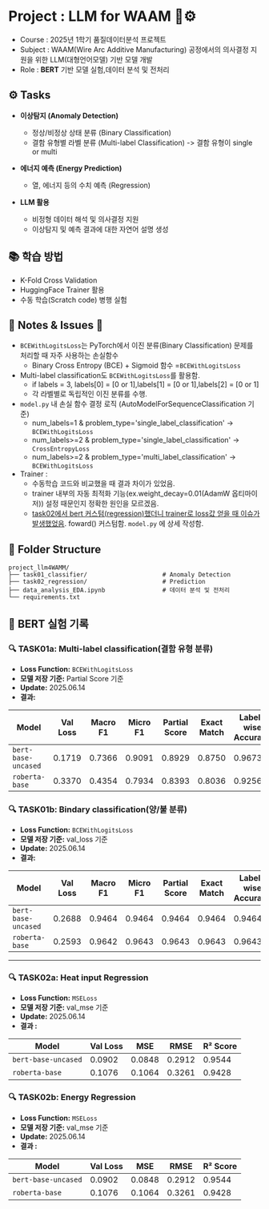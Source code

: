 # Project : LLM for WAAM 🤖⚙️

- Course : 2025년 1학기 품질데이터분석 프로젝트  
- Subject : WAAM(Wire Arc Additive Manufacturing) 공정에서의 의사결정 지원을 위한 LLM(대형언어모델) 기반 모델 개발  
- Role : **BERT** 기반 모델 실험,데이터 분석 및 전처리

## ⚙️ Tasks

- **이상탐지 (Anomaly Detection)**  
  - 정상/비정상 상태 분류 (Binary Classification)  
  - 결함 유형별 라벨 분류 (Multi-label Classification) -> 결함 유형이 single or multi  

- **에너지 예측 (Energy Prediction)**  
  - 열, 에너지 등의 수치 예측 (Regression)  

- **LLM 활용**  
  - 비정형 데이터 해석 및 의사결정 지원  
  - 이상탐지 및 예측 결과에 대한 자연어 설명 생성  


## 📚 학습 방법
- K-Fold Cross Validation  
- HuggingFace Trainer 활용 
- 수동 학습(Scratch code) 병행 실험

## 📌 Notes & Issues 🧷
- `BCEWithLogitsLoss`는 PyTorch에서 이진 분류(Binary Classification) 문제를 처리할 때 자주 사용하는 손실함수    
    - Binary Cross Entropy (BCE) + Sigmoid 함수 =`BCEWithLogitsLoss`
- Multi-label classification도 `BCEWithLogitsLoss`를 활용함.     
    - if labels = 3, labels[0] = [0 or 1],labels[1] = [0 or 1],labels[2] = [0 or 1]   
    - 각 라벨별로 독립적인 이진 분류를 수행.
- `model.py` 내 손실 함수 결정 로직 (AutoModelForSequenceClassification 기준)
    - num_labels=1 & problem_type='single_label_classification' → `BCEWithLogitsLoss`   
    - num_labels>=2 & problem_type='single_label_classification' → `CrossEntropyLoss`    
    - num_labels>=2 & problem_type='multi_label_classification' → `BCEWithLogitsLoss`
- Trainer :
    - 수동학습 코드와 비교했을 때 결과 차이가 있었음.
    - trainer 내부의 자동 최적화 기능(ex.weight_decay=0.01(AdamW 옵티마이저)) 설정 때문인지 정확한 원인을 모르겠음.
    - [task02에서 bert 커스텀(regression)했더니 trainer로 loss값 얻을 때 이슈가 발생했었음](https://discuss.huggingface.co/t/implementing-a-trainer-with-custom-loss-produces-key-error/38171). foward() 커스텀함. `model.py` 에 상세 작성함.


## 📁 Folder Structure
```
project_llm4WAMM/
├── task01_classifier/                     # Anomaly Detection
├── task02_regression/                     # Prediction
├── data_analysis_EDA.ipynb                # 데이터 분석 및 전처리    
└── requirements.txt    
```
   
## 🧪 BERT 실험 기록

### 🔍 TASK01a: Multi-label classification(결함 유형 분류)  
- **Loss Function:** `BCEWithLogitsLoss` 
- **모델 저장 기준:** Partial Score 기준    
- **Update:** 2025.06.14   
- **결과:**   

| Model               | Val Loss | Macro F1 | Micro F1 | Partial Score | Exact Match | Label-wise Accuracy |
| ------------------- | -------- | -------- | -------- | ------------- | ----------- | ------------------- |
| `bert-base-uncased` | 0.1719   | 0.7366   | 0.9091   | 0.8929        | 0.8750      | 0.9673              |
| `roberta-base`      | 0.3370   | 0.4354   | 0.7934   | 0.8393        | 0.8036      | 0.9256              |


### 🔍 TASK01b: Bindary classification(양/불 분류)
- **Loss Function:** `BCEWithLogitsLoss`    
- **모델 저장 기준:** val_loss 기준
- **Update:** 2025.06.14  
- **결과:**   

| Model               | Val Loss | Macro F1 | Micro F1 | Partial Score | Exact Match | Label-wise Accuracy |
| ------------------- | -------- | -------- | -------- | ------------- | ----------- | ------------------- |
| `bert-base-uncased` | 0.2688   | 0.9464   | 0.9464   | 0.9464        | 0.9464      | 0.9464              |
| `roberta-base`      | 0.2593   | 0.9642   | 0.9643   | 0.9643        | 0.9643      | 0.9643              |


--- 
### 🔍 TASK02a: Heat input Regression
- **Loss Function:** `MSELoss`  
- **모델 저장 기준:** val_mse 기준
- **Update:** 2025.06.14  
- **결과 :**   

| Model              | Val Loss | MSE     | RMSE    | R² Score |
|--------------------|----------|---------|---------|----------|
| `bert-base-uncased`| 0.0902   | 0.0848  | 0.2912  | 0.9544   |
| `roberta-base`     | 0.1076   | 0.1064  | 0.3261  | 0.9428   |

### 🔍 TASK02b: Energy Regression
- **Loss Function:** `MSELoss`  
- **모델 저장 기준:** val_mse 기준
- **Update:** 2025.06.14  
- **결과 :**   

| Model              | Val Loss | MSE     | RMSE    | R² Score |
|--------------------|----------|---------|---------|----------|
| `bert-base-uncased`| 0.0902   | 0.0848  | 0.2912  | 0.9544   |
| `roberta-base`     | 0.1076   | 0.1064  | 0.3261  | 0.9428   |

<!--
### To-Do

- [ ] 🔄 작업 중 : 품질 예측 성능 평가 코드 개선 중
- [ ] ✅ 완료됨 : 데이터셋 병합 및 전처리 (2025-05-23)
- [ ] 📌 다음 할 일 : inference 모듈 디버깅
-->
